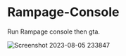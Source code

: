 # Rampage-Console

Run Rampage console then gta.


![Screenshot 2023-08-05 233847](https://github.com/AnonymousGreen/Rampage-Console/assets/141534192/e2cedc6b-5684-4c96-b218-3402221bb916)
